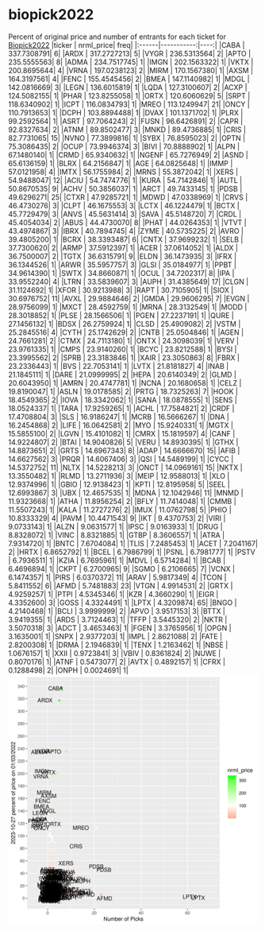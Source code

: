 # biopick2022
Percent of original price and number of entrants for each ticket for [Biopick2022](https://twitter.com/hashtag/Biopick2022)
|ticker |  nrml_price| freq|
|:------|-----------:|----:|
|CABA   | 337.7308791|    6|
|ARDX   | 317.2727213|    5|
|VYGR   | 236.5313564|    2|
|APTO   | 235.5555563|    8|
|ADMA   | 234.7517745|    1|
|IMGN   | 202.1563322|    1|
|VKTX   | 200.8695644|    4|
|VRNA   | 197.0238123|    2|
|MIRM   | 170.1567380|    1|
|AXSM   | 164.3197561|    4|
|FENC   | 155.4545456|    2|
|BMEA   | 147.1140982|    1|
|MDGL   | 142.0816669|    3|
|LEGN   | 136.6015819|    1|
|LQDA   | 127.3100607|    2|
|ACXP   | 124.5082155|    1|
|PHAR   | 123.8255058|    1|
|ORTX   | 120.6060629|    5|
|SRPT   | 118.6340902|    1|
|ICPT   | 116.0834793|    1|
|MREO   | 113.1249947|   21|
|ONCY   | 110.7913653|    1|
|DCPH   | 103.8894488|    1|
|DVAX   | 101.1371702|    1|
|PLRX   |  99.2592564|    1|
|ASRT   |  97.7064243|    2|
|FUSN   |  96.6426891|    2|
|CAPR   |  92.8327634|    2|
|ATNM   |  89.8502477|    3|
|MNKD   |  89.4736885|    1|
|CRIS   |  82.7731065|   15|
|NVNO   |  77.3899816|    1|
|SYBX   |  76.8595023|    2|
|OPTN   |  75.3086435|    2|
|OCUP   |  73.9946374|    3|
|BIVI   |  70.8888902|    1|
|ALPN   |  67.1480140|    1|
|CRMD   |  65.9340632|    1|
|NGENF  |  65.7276949|    2|
|ASND   |  65.6136159|    1|
|BLRX   |  64.2156847|    1|
|AGE    |  64.0825648|    1|
|IMMP   |  57.0121958|    4|
|IMTX   |  56.1755984|    2|
|MRNS   |  55.3872042|    1|
|XERS   |  54.9488047|   12|
|ACIU   |  54.7474776|    1|
|KURA   |  54.7142846|    1|
|AUTL   |  50.8670535|    9|
|ACHV   |  50.3856037|    1|
|ARCT   |  49.7433145|    1|
|PDSB   |  49.6296271|   25|
|CTXR   |  47.9285721|    1|
|MDWD   |  47.0338969|    1|
|CRVS   |  46.4730276|    3|
|CLPT   |  46.1675553|    3|
|LCTX   |  46.1224479|    1|
|BCTX   |  45.7729479|    3|
|ANVS   |  45.5631414|    3|
|SAVA   |  45.5148720|    7|
|CRDL   |  45.4054034|    2|
|ABUS   |  44.4730070|    8|
|PHAT   |  44.0264353|    1|
|VTVT   |  43.4974867|    3|
|IBRX   |  40.7894745|    4|
|ZYME   |  40.5735225|    2|
|AVRO   |  39.4805200|    1|
|BCRX   |  38.3393487|    6|
|CNTX   |  37.9699232|    1|
|SELB   |  37.7300620|    2|
|ARMP   |  37.5912397|    1|
|ACER   |  37.0614052|    1|
|ALDX   |  36.7500007|    2|
|TGTX   |  36.6315791|    9|
|ELDN   |  36.1473935|    3|
|IFRX   |  36.1344526|    1|
|ARWR   |  35.5957757|    3|
|GLSI   |  35.0184977|    1|
|PPBT   |  34.9614390|    1|
|SWTX   |  34.8660871|    1|
|OCUL   |  34.7202317|    8|
|IPA    |  33.9552240|    4|
|LTRN   |  33.5839607|    3|
|AUPH   |  31.4385649|   17|
|CLGN   |  31.1124692|    1|
|XFOR   |  30.9213988|    3|
|RAPT   |  30.7105905|    1|
|SIOX   |  30.6976752|   11|
|AVXL   |  29.9884646|    2|
|GMDA   |  29.9606295|    7|
|EVGN   |  28.9756099|    1|
|MXCT   |  28.4592759|    1|
|MRNA   |  28.3132549|    1|
|MODD   |  28.3018852|    1|
|PLSE   |  28.1566506|    1|
|PGEN   |  27.2237191|    1|
|QURE   |  27.1456132|    1|
|BDSX   |  26.2759924|    1|
|CLSD   |  25.4909082|    2|
|VSTM   |  25.2845516|    4|
|CYTH   |  25.1742629|    2|
|CNTB   |  25.0504846|    1|
|AGEN   |  24.7661281|    2|
|CTMX   |  24.7113180|    1|
|ONTX   |  24.3098039|    1|
|VERV   |  23.9761335|    1|
|CMPS   |  23.9140260|    1|
|BCYC   |  23.8212588|    1|
|BYSI   |  23.3995562|    2|
|SPRB   |  23.3183846|    1|
|XAIR   |  23.3050863|    8|
|FBRX   |  23.2336443|    1|
|BVS    |  22.7053141|    1|
|LVTX   |  21.8181827|    4|
|INAB   |  21.1845111|    1|
|DARE   |  21.0999995|    2|
|HEPA   |  20.6140349|    2|
|GLMD   |  20.6043950|    1|
|AMRN   |  20.4747781|    1|
|NCNA   |  20.1680658|    1|
|CELZ   |  19.8190047|    1|
|ASLN   |  19.0178585|    2|
|PRTG   |  18.7325263|    7|
|HOOK   |  18.4549365|    2|
|IOVA   |  18.3342062|    1|
|SANA   |  18.0878555|    1|
|SENS   |  18.0524337|    1|
|TARA   |  17.9259265|    1|
|ACHL   |  17.7584821|    2|
|CRDF   |  17.4708804|    3|
|SLS    |  16.9186247|    1|
|MCRB   |  16.5666267|    1|
|DNA    |  16.2454868|    2|
|LIFE   |  16.0642581|    2|
|MYO    |  15.9240331|    1|
|MGTX   |  15.5855100|    2|
|LGVN   |  15.4101082|    1|
|CMRX   |  15.1819597|    4|
|CANF   |  14.9224807|    2|
|BTAI   |  14.9040826|    5|
|VERU   |  14.8930395|    1|
|GTHX   |  14.8873651|    2|
|GRTS   |  14.6967343|    8|
|ADAP   |  14.6666670|   15|
|AFIB   |  14.6627562|    3|
|PRQR   |  14.6067406|    3|
|QSI    |  14.5489199|    1|
|CYCC   |  14.5372752|   11|
|NLTX   |  14.5228213|    3|
|ONCT   |  14.0969161|   15|
|NKTX   |  13.3550482|    1|
|RLMD   |  13.2711936|    3|
|MEIP   |  12.9588013|    1|
|XLO    |  12.9374996|    1|
|GBIO   |  12.9138423|    1|
|KPTI   |  12.8195958|    5|
|SEEL   |  12.6993867|    3|
|UBX    |  12.4657535|    1|
|MDNA   |  12.1042946|   11|
|MNMD   |  11.9323668|    1|
|ATHA   |  11.8956254|    2|
|BFLY   |  11.7414048|    1|
|CMMB   |  11.5507243|    1|
|KALA   |  11.2727276|    2|
|IMUX   |  11.0762798|    5|
|PHIO   |  10.8333329|    4|
|PAVM   |  10.4471543|    9|
|IKT    |   9.4370753|    2|
|VIRI   |   9.0733143|    1|
|ALZN   |   9.0631577|    1|
|IPSC   |   9.0163933|    1|
|DRUG   |   8.8328072|    1|
|VINC   |   8.8321885|    1|
|GTBP   |   8.3606557|    1|
|ATRA   |   7.9314720|    1|
|BNTC   |   7.6704084|    1|
|TLIS   |   7.2485453|    1|
|ACET   |   7.2041167|    2|
|HRTX   |   6.8652792|    1|
|BCEL   |   6.7986799|    1|
|PSNL   |   6.7981777|    1|
|PSTV   |   6.7936511|    1|
|KZIA   |   6.7695961|    1|
|MDVL   |   6.5714284|    1|
|BCAB   |   6.4696894|    1|
|CKPT   |   6.2700965|    9|
|SGMO   |   6.2106665|    7|
|VCNX   |   6.1474357|    1|
|PIRS   |   6.0370372|   11|
|ARAV   |   5.9817349|    4|
|TCON   |   5.8411552|    6|
|AFMD   |   5.7481883|   23|
|VTGN   |   4.9914531|    2|
|GRTX   |   4.9259257|    1|
|PTPI   |   4.5345346|    1|
|KZR    |   4.3660290|    1|
|EIGR   |   4.3352600|    3|
|GOSS   |   4.3324491|    1|
|LPTX   |   4.3209874|   65|
|BNGO   |   4.2140468|    1|
|BCLI   |   3.9999999|    2|
|APVO   |   3.9517153|    3|
|BTTX   |   3.9419355|    1|
|ARDS   |   3.7124463|    1|
|TFFP   |   3.5445320|    2|
|NKTR   |   3.5070318|    3|
|ADCT   |   3.4653463|    1|
|FGEN   |   3.3765956|    1|
|OPGN   |   3.1635001|    1|
|SNPX   |   2.9377203|    1|
|IMPL   |   2.8621088|    2|
|FATE   |   2.8200308|    1|
|DRMA   |   2.1946839|    1|
|TENX   |   1.2163462|    1|
|NBSE   |   1.0676157|    1|
|XXII   |   0.9723841|    3|
|VBIV   |   0.8361824|    2|
|NUWE   |   0.8070176|    1|
|ATNF   |   0.5473077|    2|
|AVTX   |   0.4892157|    1|
|CFRX   |   0.1288498|    2|
|ONPH   |   0.0024691|    1|
![retvspicks](biopicks.png?raw=true)
